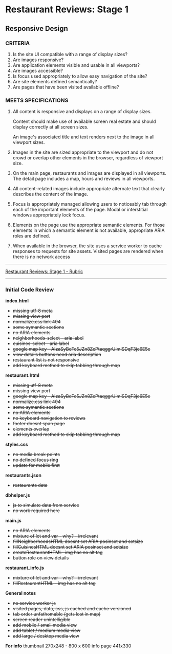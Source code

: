 # Restaurant Reviews: Stage 1

## Responsive Design

### CRITERIA

1. Is the site UI compatible with a range of display sizes?
2. Are images responsive?
3. Are application elements visible and usable in all viewports?
4. Are images accessible?
5. Is focus used appropriately to allow easy navigation of the site?
6. Are site elements defined semantically?
7. Are pages that have been visited available offline?

### MEETS SPECIFICATIONS

1. All content is responsive and displays on a range of display sizes.

    Content should make use of available screen real estate and should display correctly at all screen sizes.

    An image's associated title and text renders next to the image in all viewport sizes.

2. Images in the site are sized appropriate to the viewport and do not crowd or overlap other elements in the browser, regardless of viewport size.

3. On the main page, restaurants and images are displayed in all viewports. The detail page includes a map, hours and reviews in all viewports.

4. All content-related images include appropriate alternate text that clearly describes the content of the image.

5. Focus is appropriately managed allowing users to noticeably tab through each of the important elements of the page. Modal or interstitial windows appropriately lock focus.

6. Elements on the page use the appropriate semantic elements. For those elements in which a semantic element is not available, appropriate ARIA roles are defined.

7. When available in the browser, the site uses a service worker to cache responses to requests for site assets. Visited pages are rendered when there is no network access

---

[Restaurant Reviews: Stage 1 - Rubric](https://review.udacity.com/#!/rubrics/1090/view)

---

### Initial Code Review

**index.html**

* ~~missing utf-8 meta~~
* ~~missing view port~~
* ~~normalize.css link 404~~
* ~~some symantic sections~~
* ~~no ARIA elements~~
* ~~neighborhoods-select - aria label~~
* ~~cuisines-select - aria label~~
* ~~google map key - AIzaSyBeFc5JZn8ZcPtaqggrUimISDqF3jc6E5c~~
* ~~view details buttons need aria description~~
* ~~restaurant list is not responsive~~
* ~~add keyboard method to skip tabbing through map~~

**restaurant.html**

* ~~missing utf-8 meta~~ 
* ~~missing view port~~
* ~~google map key - AIzaSyBeFc5JZn8ZcPtaqggrUimISDqF3jc6E5c~~
* ~~normalize.css link 404~~    
* ~~some symantic sections~~
* ~~no ARIA elements~~
* ~~no keyboard navigation to reviews~~
* ~~footer doesnt span page~~
* ~~elements overlap~~
* ~~add keyboard method to skip tabbing through map~~

 
**styles.css**

* ~~no media break points~~
* ~~no defined focus ring~~
* ~~update for mobile first~~


**restaurants.json**

* ~~restaurants data~~

**dbhelper.js**

* ~~js to simulate data from service~~
* ~~no work required here~~

**main.js**

* ~~no ARIA elements~~
* ~~mixture of let and var - why? - irrelevant~~
* ~~fillNeighborhoodsHTML doesnt set ARIA posinset and setsize~~
* ~~fillCuisinesHTML doesnt set ARIA posinset and setsize~~
* ~~createRestaurantHTML- img has no alt tag~~
* ~~button role on view details~~


**restaurant_info.js**

* ~~mixture of let and var - why? - irrelevant~~
* ~~fillRestaurantHTML - img has no alt tag~~

**General notes**

* ~~no service worker js~~
* ~~visited pages, data, css, js cached and cache versioned~~ 
* ~~tab order unfathomable (gets lost in map)~~
* ~~screen reader unintelligible~~
* ~~add mobile / small media view~~
* ~~add tablet / medium media view~~
* ~~add large / desktop media view~~

**For info**
thumbnail 270x248 - 800 x 600
info page 441x330
